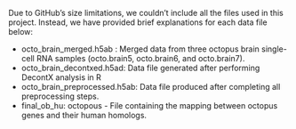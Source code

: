 Due to GitHub’s size limitations, we couldn’t include all the files used in this project. Instead, we have provided brief explanations for each data file below:

- octo_brain_merged.h5ab : Merged data from three octopus brain single-cell RNA samples (octo.brain5, octo.brain6, and octo.brain7).
- octo_brain_decontxed.h5ad: Data file generated after performing DecontX analysis in R 
- octo_brain_preprocessed.h5ab: Data file produced after completing all preprocessing steps.
- final_ob_hu: octopous - File containing the mapping between octopus genes and their human homologs.